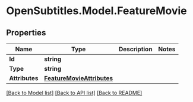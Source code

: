 
# OpenSubtitles.Model.FeatureMovie

## Properties

Name | Type | Description | Notes
------------ | ------------- | ------------- | -------------
**Id** | **string** |  | 
**Type** | **string** |  | 
**Attributes** | [**FeatureMovieAttributes**](FeatureMovieAttributes.md) |  | 

[[Back to Model list]](../README.md#documentation-for-models)
[[Back to API list]](../README.md#documentation-for-api-endpoints)
[[Back to README]](../README.md)

